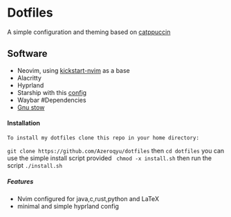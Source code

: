 # Dotfiles
A simple configuration and theming based on [catppuccin](https://github.com/catppuccin/catppuccin) 
## Software 
* Neovim, using  [kickstart-nvim](https://github.com/nvim-lua/kickstart.nvim) as a base
* Alacritty
* Hyprland
* Starship with this [config](https://gist.github.com/8KCoffeeWizard/668f33164c981c5cc39978d6a8e91308)
* Waybar
#Dependencies
* [Gnu stow]()
#### Installation
    To install my dotfiles clone this repo in your home directory:

```git clone https://github.com/Azeroqyu/dotfiles```
then 
```cd dotfiles```
you can use the simple install script provided
``` chmod -x install.sh```
then run the script
```./install.sh```




##### Features 
* Nvim configured for java,c,rust,python and LaTeX
* minimal and simple hyprland config 
